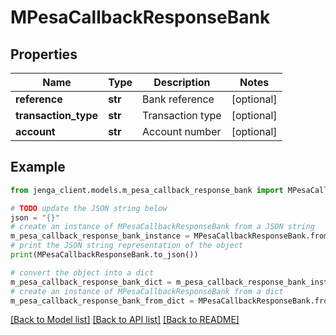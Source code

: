 # MPesaCallbackResponseBank


## Properties

Name | Type | Description | Notes
------------ | ------------- | ------------- | -------------
**reference** | **str** | Bank reference | [optional] 
**transaction_type** | **str** | Transaction type | [optional] 
**account** | **str** | Account number | [optional] 

## Example

```python
from jenga_client.models.m_pesa_callback_response_bank import MPesaCallbackResponseBank

# TODO update the JSON string below
json = "{}"
# create an instance of MPesaCallbackResponseBank from a JSON string
m_pesa_callback_response_bank_instance = MPesaCallbackResponseBank.from_json(json)
# print the JSON string representation of the object
print(MPesaCallbackResponseBank.to_json())

# convert the object into a dict
m_pesa_callback_response_bank_dict = m_pesa_callback_response_bank_instance.to_dict()
# create an instance of MPesaCallbackResponseBank from a dict
m_pesa_callback_response_bank_from_dict = MPesaCallbackResponseBank.from_dict(m_pesa_callback_response_bank_dict)
```
[[Back to Model list]](../README.md#documentation-for-models) [[Back to API list]](../README.md#documentation-for-api-endpoints) [[Back to README]](../README.md)


